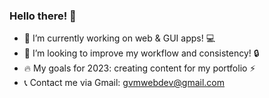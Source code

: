 ### Hello there! 👋 

- 🔭 I’m currently working on web & GUI apps! :computer:
- 👯 I’m looking to improve my workflow and consistency! :lock:
- 🔥 My goals for 2023: creating content for my portfolio :zap:
- 📞 Contact me via Gmail: gvmwebdev@gmail.com
